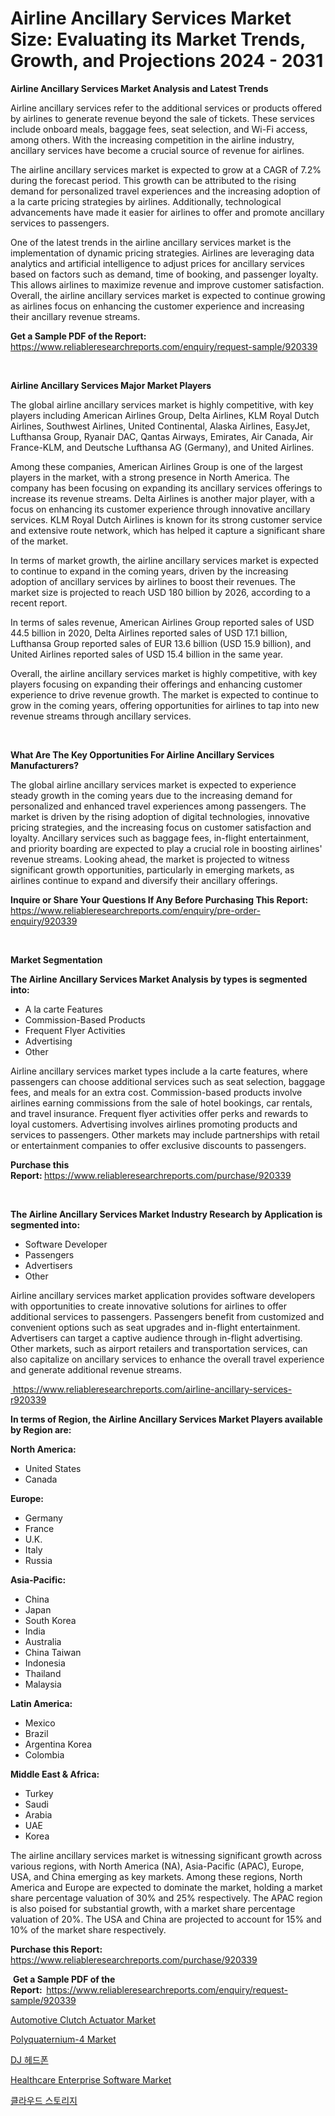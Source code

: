 <p><h1>Airline Ancillary Services Market Size: Evaluating its Market Trends, Growth, and Projections 2024 - 2031</h1></p><p><strong>Airline Ancillary Services Market Analysis and Latest Trends</strong></p>
<p><p>Airline ancillary services refer to the additional services or products offered by airlines to generate revenue beyond the sale of tickets. These services include onboard meals, baggage fees, seat selection, and Wi-Fi access, among others. With the increasing competition in the airline industry, ancillary services have become a crucial source of revenue for airlines.</p><p>The airline ancillary services market is expected to grow at a CAGR of 7.2% during the forecast period. This growth can be attributed to the rising demand for personalized travel experiences and the increasing adoption of a la carte pricing strategies by airlines. Additionally, technological advancements have made it easier for airlines to offer and promote ancillary services to passengers.</p><p>One of the latest trends in the airline ancillary services market is the implementation of dynamic pricing strategies. Airlines are leveraging data analytics and artificial intelligence to adjust prices for ancillary services based on factors such as demand, time of booking, and passenger loyalty. This allows airlines to maximize revenue and improve customer satisfaction. Overall, the airline ancillary services market is expected to continue growing as airlines focus on enhancing the customer experience and increasing their ancillary revenue streams.</p></p>
<p><strong>Get a Sample PDF of the Report:&nbsp;</strong> <a href="https://www.reliableresearchreports.com/enquiry/request-sample/920339">https://www.reliableresearchreports.com/enquiry/request-sample/920339</a></p>
<p>&nbsp;</p>
<p><strong>Airline Ancillary Services Major Market Players</strong></p>
<p><p>The global airline ancillary services market is highly competitive, with key players including American Airlines Group, Delta Airlines, KLM Royal Dutch Airlines, Southwest Airlines, United Continental, Alaska Airlines, EasyJet, Lufthansa Group, Ryanair DAC, Qantas Airways, Emirates, Air Canada, Air France-KLM, and Deutsche Lufthansa AG (Germany), and United Airlines.</p><p>Among these companies, American Airlines Group is one of the largest players in the market, with a strong presence in North America. The company has been focusing on expanding its ancillary services offerings to increase its revenue streams. Delta Airlines is another major player, with a focus on enhancing its customer experience through innovative ancillary services. KLM Royal Dutch Airlines is known for its strong customer service and extensive route network, which has helped it capture a significant share of the market.</p><p>In terms of market growth, the airline ancillary services market is expected to continue to expand in the coming years, driven by the increasing adoption of ancillary services by airlines to boost their revenues. The market size is projected to reach USD 180 billion by 2026, according to a recent report.</p><p>In terms of sales revenue, American Airlines Group reported sales of USD 44.5 billion in 2020, Delta Airlines reported sales of USD 17.1 billion, Lufthansa Group reported sales of EUR 13.6 billion (USD 15.9 billion), and United Airlines reported sales of USD 15.4 billion in the same year.</p><p>Overall, the airline ancillary services market is highly competitive, with key players focusing on expanding their offerings and enhancing customer experience to drive revenue growth. The market is expected to continue to grow in the coming years, offering opportunities for airlines to tap into new revenue streams through ancillary services.</p></p>
<p>&nbsp;</p>
<p><strong>What Are The Key Opportunities For Airline Ancillary Services Manufacturers?</strong></p>
<p><p>The global airline ancillary services market is expected to experience steady growth in the coming years due to the increasing demand for personalized and enhanced travel experiences among passengers. The market is driven by the rising adoption of digital technologies, innovative pricing strategies, and the increasing focus on customer satisfaction and loyalty. Ancillary services such as baggage fees, in-flight entertainment, and priority boarding are expected to play a crucial role in boosting airlines' revenue streams. Looking ahead, the market is projected to witness significant growth opportunities, particularly in emerging markets, as airlines continue to expand and diversify their ancillary offerings.</p></p>
<p><strong>Inquire or Share Your Questions If Any Before Purchasing This Report:</strong> <a href="https://www.reliableresearchreports.com/enquiry/pre-order-enquiry/920339">https://www.reliableresearchreports.com/enquiry/pre-order-enquiry/920339</a></p>
<p>&nbsp;</p>
<p><strong>Market Segmentation</strong></p>
<p><strong>The Airline Ancillary Services Market Analysis by types is segmented into:</strong></p>
<p><ul><li>A la carte Features</li><li>Commission-Based Products</li><li>Frequent Flyer Activities</li><li>Advertising</li><li>Other</li></ul></p>
<p><p>Airline ancillary services market types include a la carte features, where passengers can choose additional services such as seat selection, baggage fees, and meals for an extra cost. Commission-based products involve airlines earning commissions from the sale of hotel bookings, car rentals, and travel insurance. Frequent flyer activities offer perks and rewards to loyal customers. Advertising involves airlines promoting products and services to passengers. Other markets may include partnerships with retail or entertainment companies to offer exclusive discounts to passengers.</p></p>
<p><strong>Purchase this Report:&nbsp;</strong><a href="https://www.reliableresearchreports.com/purchase/920339">https://www.reliableresearchreports.com/purchase/920339</a></p>
<p>&nbsp;</p>
<p><strong>The Airline Ancillary Services Market Industry Research by Application is segmented into:</strong></p>
<p><ul><li>Software Developer</li><li>Passengers</li><li>Advertisers</li><li>Other</li></ul></p>
<p><p>Airline ancillary services market application provides software developers with opportunities to create innovative solutions for airlines to offer additional services to passengers. Passengers benefit from customized and convenient options such as seat upgrades and in-flight entertainment. Advertisers can target a captive audience through in-flight advertising. Other markets, such as airport retailers and transportation services, can also capitalize on ancillary services to enhance the overall travel experience and generate additional revenue streams.</p></p>
<p><a href="https://www.reliableresearchreports.com/airline-ancillary-services-r920339">&nbsp;https://www.reliableresearchreports.com/airline-ancillary-services-r920339</a></p>
<p><strong>In terms of Region, the Airline Ancillary Services Market Players available by Region are:</strong></p>
<p>
    <p> <strong> North America: </strong>
        <ul>
            <li>United States</li>
            <li>Canada</li>
        </ul>
        </p> 
    <p> <strong> Europe: </strong>
        <ul>
            <li>Germany</li>
            <li>France</li>
            <li>U.K.</li>
            <li>Italy</li>
            <li>Russia</li>
        </ul>
        </p> 
    <p> <strong> Asia-Pacific: </strong>
        <ul>
            <li>China</li>
            <li>Japan</li>
            <li>South Korea</li>
            <li>India</li>
            <li>Australia</li>
            <li>China Taiwan</li>
            <li>Indonesia</li>
            <li>Thailand</li>
            <li>Malaysia</li>
        </ul>
        </p> 
    <p> <strong> Latin America: </strong>
        <ul>
            <li>Mexico</li>
            <li>Brazil</li>
            <li>Argentina Korea</li>
            <li>Colombia</li>
        </ul>
        </p> 
    <p> <strong> Middle East & Africa: </strong>
        <ul>
            <li>Turkey</li>
            <li>Saudi</li>
            <li>Arabia</li>
            <li>UAE</li>
            <li>Korea</li>
        </ul>
    </p>
    </p>
<p><p>The airline ancillary services market is witnessing significant growth across various regions, with North America (NA), Asia-Pacific (APAC), Europe, USA, and China emerging as key markets. Among these regions, North America and Europe are expected to dominate the market, holding a market share percentage valuation of 30% and 25% respectively. The APAC region is also poised for substantial growth, with a market share percentage valuation of 20%. The USA and China are projected to account for 15% and 10% of the market share respectively.</p></p>
<p><strong>Purchase this Report: </strong><a href="https://www.reliableresearchreports.com/purchase/920339">https://www.reliableresearchreports.com/purchase/920339</a></p>
<p>&nbsp;<strong>Get a Sample PDF of the Report:&nbsp;&nbsp;</strong><a href="https://www.reliableresearchreports.com/enquiry/request-sample/920339">https://www.reliableresearchreports.com/enquiry/request-sample/920339</a></p>
<p><strong></strong></p>
<p><p><a href="https://github.com/jerrycopelandthomaswsqd8q/Market-Research-Report-List-2/blob/main/automotive-clutch-actuator-market.md">Automotive Clutch Actuator Market</a></p><p><a href="https://issuu.com/reportprime-2/docs/polyquaternium-4-market-size-2030.pptx">Polyquaternium-4 Market</a></p><p><a href="https://github.com/BrettWeberrt8767765/Market-Research-Report-List-1/blob/main/558563848342.md">DJ 헤드폰</a></p><p><a href="https://github.com/yoshih12/Market-Research-Report-List-3/blob/main/healthcare-enterprise-software-market.md">Healthcare Enterprise Software Market</a></p><p><a href="https://github.com/nuekbpymrrz5/Market-Research-Report-List-2/blob/main/777407648341.md">클라우드 스토리지</a></p></p>